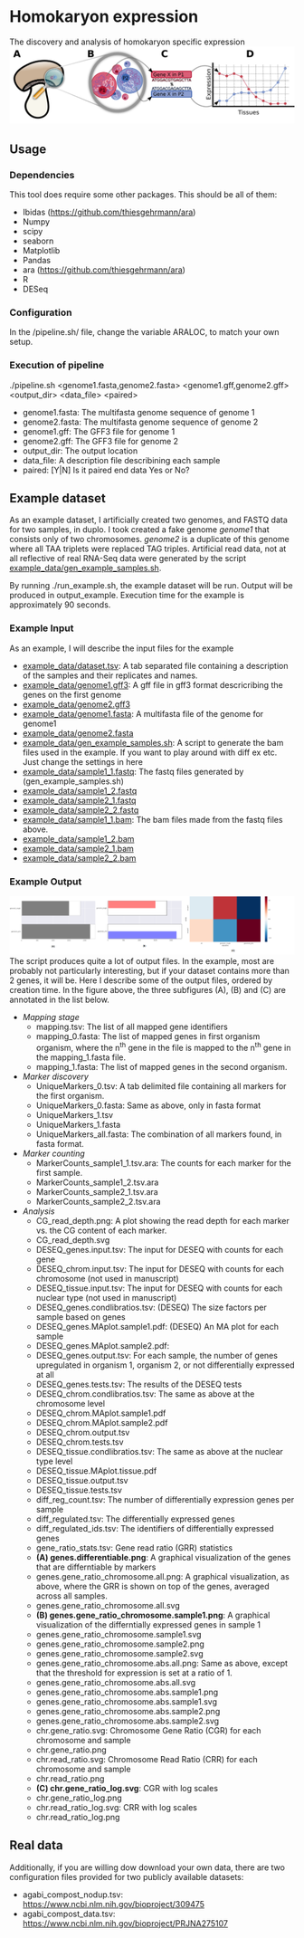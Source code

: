 # Homokaryon expression
The discovery and analysis of homokaryon specific expression
![The General Overview of Homokaryon Specific Expression](readme/figure0.png)
## Usage

### Dependencies
  This tool does require some other packages. This should be all of them:
  * Ibidas (https://github.com/thiesgehrmann/ara)
  * Numpy
  * scipy
  * seaborn
  * Matplotlib
  * Pandas
  * ara (https://github.com/thiesgehrmann/ara)
  * R
  * DESeq

### Configuration
  In the /pipeline.sh/ file, change the variable ARALOC, to match your own setup.

### Execution of pipeline
   ./pipeline.sh \<genome1.fasta,genome2.fasta\> \<genome1.gff,genome2.gff\> \<output_dir\> \<data_file\> \<paired\>

  * genome1.fasta: The multifasta genome sequence of genome 1
  * genome2.fasta: The multifasta genome sequence of genome 2
  * genome1.gff:   The GFF3 file for genome 1
  * genome2.gff:   The GFF3 file for genome 2
  * output_dir:    The output location
  * data_file:     A description file describining each sample
  * paired:        [Y|N] Is it paired end data Yes or No?
 

## Example dataset
  As an example dataset, I artificially created two genomes, and FASTQ data for two samples, in duplo.
  I took created a fake genome *genome1* that consists only of two chromosomes.
  *genome2* is a duplicate of this genome where all TAA triplets were replaced TAG triples.
  Artificial read data, not at all reflective of real RNA-Seq data were generated by the script [example_data/gen_example_samples.sh](example_data/gen_example_samples.sh).

  By running ./run_example.sh, the example dataset will be run. Output will be produced in output_example.
  Execution time for the example is approximately 90 seconds.

### Example Input
  As an example, I will describe the input files for the example

  * [example_data/dataset.tsv](example_data/dataset.tsv): A tab separated file containing a description of the samples and their replicates and names.
  * [example_data/genome1.gff3](example_data/genome1.gff3): A gff file in gff3 format descricribing the genes on the first genome
  * [example_data/genome2.gff3](example_data/genome2.gff3)
  * [example_data/genome1.fasta](example_data/genome1.fasta): A multifasta file of the genome for genome1
  * [example_data/genome2.fasta](example_data/genome2.fasta)
  * [example_data/gen_example_samples.sh](example_data/gen_example_samples.sh): A script to generate the bam files used in the example. If you want to play around with diff ex etc. Just change the settings in here
  * [example_data/sample1_1.fastq](example_data/sample1_1.fastq): The fastq files generated by (gen_example_samples.sh)
  * [example_data/sample1_2.fastq](example_data/sample1_2.fastq)
  * [example_data/sample2_1.fastq](example_data/sample2_1.fastq)
  * [example_data/sample2_2.fastq](example_data/sample2_2.fastq)
  * [example_data/sample1_1.bam](example_data/sample1_1.bam): The bam files made from the fastq files above.
  * [example_data/sample1_2.bam](example_data/sample1_2.bam)
  * [example_data/sample2_1.bam](example_data/sample2_1.bam)
  * [example_data/sample2_2.bam](example_data/sample2_2.bam)


### Example Output
  ![Some output figures of the analysis when run on the example dataset](readme/example_output.png)
  The script produces quite a lot of output files.
  In the example, most are probably not particularly interesting, but if your dataset contains more than 2 genes, it will be.
  Here I describe some of the output files, ordered by creation time.
  In the figure above, the three subfigures (A), (B) and (C) are annotated in the list below.
  * *Mapping stage*
    * mapping.tsv: The list of all mapped gene identifiers
    * mapping_0.fasta: The list of mapped genes in first organism organism, where the n<sup>th</sup> gene in the file is mapped to the n<sup>th</sup> gene in the mapping_1.fasta file.
    * mapping_1.fasta: The list of mapped genes in the second organism.
  * *Marker discovery*
    * UniqueMarkers_0.tsv: A tab delimited file containing all markers for the first organism.
    * UniqueMarkers_0.fasta: Same as above, only in fasta format
    * UniqueMarkers_1.tsv
    * UniqueMarkers_1.fasta
    * UniqueMarkers_all.fasta: The combination of all markers found, in fasta format.
  * *Marker counting*
    * MarkerCounts_sample1_1.tsv.ara: The counts for each marker for the first sample.
    * MarkerCounts_sample1_2.tsv.ara
    * MarkerCounts_sample2_1.tsv.ara
    * MarkerCounts_sample2_2.tsv.ara
  * *Analysis*
    * CG_read_depth.png: A plot showing the read depth for each marker vs. the CG content of each marker.
    * CG_read_depth.svg
    * DESEQ_genes.input.tsv: The input for DESEQ with counts for each gene
    * DESEQ_chrom.input.tsv: The input for DESEQ with counts for each chromosome (not used in manuscript)
    * DESEQ_tissue.input.tsv: The input for DESEQ with counts for each nuclear type (not used in manuscript)
    * DESEQ_genes.condlibratios.tsv: (DESEQ) The size factors per sample based on genes
    * DESEQ_genes.MAplot.sample1.pdf: (DESEQ) An MA plot for each sample 
    * DESEQ_genes.MAplot.sample2.pdf:
    * DESEQ_genes.output.tsv: For each sample, the number of genes upregulated in organism 1, organism 2, or not differentially expressed at all
    * DESEQ_genes.tests.tsv: The results of the DESEQ tests
    * DESEQ_chrom.condlibratios.tsv: The same as above at the chromosome level
    * DESEQ_chrom.MAplot.sample1.pdf
    * DESEQ_chrom.MAplot.sample2.pdf
    * DESEQ_chrom.output.tsv
    * DESEQ_chrom.tests.tsv
    * DESEQ_tissue.condlibratios.tsv: The same as above at the nuclear type level
    * DESEQ_tissue.MAplot.tissue.pdf
    * DESEQ_tissue.output.tsv
    * DESEQ_tissue.tests.tsv
    * diff_reg_count.tsv: The number of differentially expression genes per sample
    * diff_regulated.tsv: The differentially expressed genes
    * diff_regulated_ids.tsv: The identifiers of differentially expressed genes
    * gene_ratio_stats.tsv: Gene read ratio (GRR) statistics
    * **(A) genes.differentiable.png**: A graphical visualization of the genes that are differntiable by markers
    * genes.gene_ratio_chromosome.all.png: A graphical visualization, as above, where the GRR is shown on top of the genes, averaged across all samples.
    * genes.gene_ratio_chromosome.all.svg
    * **(B) genes.gene_ratio_chromosome.sample1.png**: A graphical visualization of the differntially expressed genes in sample 1
    * genes.gene_ratio_chromosome.sample1.svg
    * genes.gene_ratio_chromosome.sample2.png
    * genes.gene_ratio_chromosome.sample2.svg
    * genes.gene_ratio_chromosome.abs.all.png: Same as above, except that the threshold for expression is set at a ratio of 1.
    * genes.gene_ratio_chromosome.abs.all.svg
    * genes.gene_ratio_chromosome.abs.sample1.png
    * genes.gene_ratio_chromosome.abs.sample1.svg
    * genes.gene_ratio_chromosome.abs.sample2.png
    * genes.gene_ratio_chromosome.abs.sample2.svg
    * chr.gene_ratio.svg: Chromosome Gene Ratio (CGR) for each chromosome and sample
    * chr.gene_ratio.png
    * chr.read_ratio.svg: Chromosome Read Ratio (CRR) for each chromosome and sample
    * chr.read_ratio.png
    * **(C) chr.gene_ratio_log.svg**: CGR with log scales
    * chr.gene_ratio_log.png
    * chr.read_ratio_log.svg: CRR with log scales
    * chr.read_ratio_log.png

## Real data

  Additionally, if you are willing dow download your own data, there are two configuration files provided for two publicly available datasets:
  * agabi_compost_nodup.tsv: https://www.ncbi.nlm.nih.gov/bioproject/309475
  * agabi_compost_data.tsv: https://www.ncbi.nlm.nih.gov/bioproject/PRJNA275107



